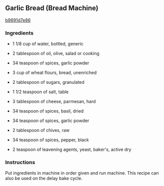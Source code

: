 ## Garlic Bread (Bread Machine)

[b9891d7e86](http://www.food.com/recipe/garlic-bread-bread-machine-449716)

### Ingredients

 - 1 1/8 cup of water, bottled, generic

 - 2 tablespoon of oil, olive, salad or cooking

 - 34 teaspoon of spices, garlic powder

 - 3 cup of wheat flours, bread, unenriched

 - 2 tablespoon of sugars, granulated

 - 1 1/2 teaspoon of salt, table

 - 3 tablespoon of cheese, parmesan, hard

 - 34 teaspoon of spices, basil, dried

 - 34 teaspoon of spices, garlic powder

 - 2 tablespoon of chives, raw

 - 34 teaspoon of spices, pepper, black

 - 2 teaspoon of leavening agents, yeast, baker's, active dry

### Instructions

Put ingredients in machine in order given and run machine. This recipe can also be used on the delay bake cycle.